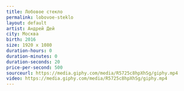```yaml
---
title: Лобовое стекло
permalink: lobovoe-steklo
layout: default
artist: Андрей Дей
city: Москва
birth: 2016
size: 1920 x 1080
duration-hours: 0
duration-minutes: 0
duration-seconds: 20
price-per-second: 500
sourceurl: https://media.giphy.com/media/R5725c8hpXhSg/giphy.mp4
video: https://media.giphy.com/media/R5725c8hpXhSg/giphy.mp4
---
```

